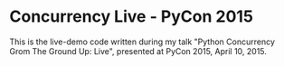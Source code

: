 Concurrency Live - PyCon 2015
=============================

This is the live-demo code written during my talk "Python Concurrency
Grom The Ground Up: Live", presented at PyCon 2015, April 10, 2015.

